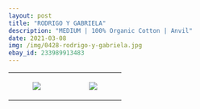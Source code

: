 ```yaml
---
layout: post
title: "RODRIGO Y GABRIELA"
description: "MEDIUM | 100% Organic Cotton | Anvil"
date: 2021-03-08
img: /img/0428-rodrigo-y-gabriela.jpg
ebay_id: 233989913483
---
```




<table style="width:100%;"><tr><td style="vertical-align:top;">
      <figure class="tmblr-full" data-orig-height="2048" data-orig-width="1365" data-orig-src="https://concertshirts.netlify.app/shirts/0428/0428-01.jpg"><img src="https://64.media.tumblr.com/5012ba98e654bb3a5e44ffa0e1c248a9/5e6474fc3142342e-02/s540x810/b3ff45a0d0d9c5a904ee51031525bef1aa770f11.jpg" data-orig-height="2048" data-orig-width="1365" data-orig-src="https://concertshirts.netlify.app/shirts/0428/0428-01.jpg"/></figure></td>
    <td style="vertical-align:top;">
      <figure class="tmblr-full" data-orig-height="2048" data-orig-width="1365" data-orig-src="https://concertshirts.netlify.app/shirts/0428/0428-02.jpg"><img src="https://64.media.tumblr.com/c6ff12ccbd2fa2f6ddb28651d48b3e6a/5e6474fc3142342e-34/s540x810/b933b575a47fd57240746e27017868bc5b0bd568.jpg" data-orig-height="2048" data-orig-width="1365" data-orig-src="https://concertshirts.netlify.app/shirts/0428/0428-02.jpg"/></figure></td>
  </tr></table>
